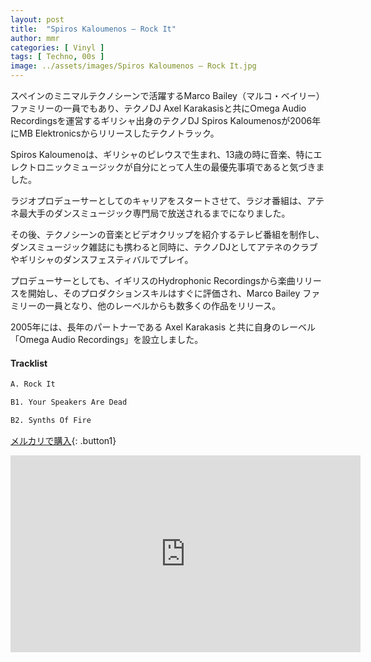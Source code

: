 ```yaml
---
layout: post
title:  "Spiros Kaloumenos – Rock It"
author: mmr
categories: [ Vinyl ]
tags: [ Techno, 00s ]
image: ../assets/images/Spiros Kaloumenos – Rock It.jpg
---
```


スペインのミニマルテクノシーンで活躍するMarco Bailey（マルコ・ベイリー）ファミリーの一員でもあり、テクノDJ Axel Karakasisと共にOmega Audio Recordingsを運営するギリシャ出身のテクノDJ Spiros Kaloumenosが2006年にMB Elektronicsからリリースしたテクノトラック。

Spiros Kaloumenoは、ギリシャのピレウスで生まれ、13歳の時に音楽、特にエレクトロニックミュージックが自分にとって人生の最優先事項であると気づきました。

ラジオプロデューサーとしてのキャリアをスタートさせて、ラジオ番組は、アテネ最大手のダンスミュージック専門局で放送されるまでになりました。

その後、テクノシーンの音楽とビデオクリップを紹介するテレビ番組を制作し、ダンスミュージック雑誌にも携わると同時に、テクノDJとしてアテネのクラブやギリシャのダンスフェスティバルでプレイ。

プロデューサーとしても、イギリスのHydrophonic Recordingsから楽曲リリースを開始し、そのプロダクションスキルはすぐに評価され、Marco Bailey ファミリーの一員となり、他のレーベルからも数多くの作品をリリース。

2005年には、長年のパートナーである Axel Karakasis と共に自身のレーベル「Omega Audio Recordings」を設立しました。

#### Tracklist
```md
A. Rock It

B1. Your Speakers Are Dead

B2. Synths Of Fire
```


[メルカリで購入](https://jp.mercari.com/item/m53116919196?afid=6142608987){: .button1}


<iframe width="560" height="315" src="https://www.youtube.com/embed/i0WLXs_tMIc?si=F3lGnJB9e08V4mqS" title="YouTube video player" frameborder="0" allow="accelerometer; autoplay; clipboard-write; encrypted-media; gyroscope; picture-in-picture; web-share" referrerpolicy="strict-origin-when-cross-origin" allowfullscreen></iframe>
